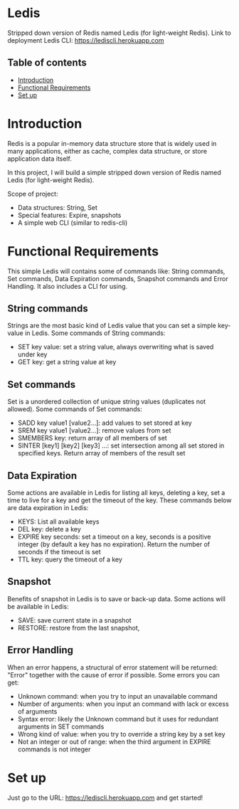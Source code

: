 # Ledis

Stripped down version of Redis named Ledis (for light-weight Redis).
Link to deployment Ledis CLI: https://lediscli.herokuapp.com

## Table of contents
* [Introduction](#Introduction)
* [Functional Requirements](#functional-requirements)
* [Set up](#set-up)

# Introduction
Redis is a popular in-memory data structure store that is widely used in many applications, either as cache, complex data structure, or store application data itself.

In this project, I will build a simple stripped down version of Redis named Ledis (for light-weight Redis).

Scope of project:
* Data structures: String, Set
* Special features: Expire, snapshots
* A simple web CLI (similar to redis-cli)

# Functional Requirements
This simple Ledis will contains some of commands like: String commands, Set commands, Data Expiration commands, Snapshot commands and Error Handling. It also includes a CLI for using.

## String commands
Strings are the most basic kind of Ledis value that you can set a simple key-value in Ledis. Some commands of String commands:

* SET key value: set a string value, always overwriting what is saved under key
* GET key: get a string value at key

## Set commands
Set is a unordered collection of unique string values (duplicates not allowed). Some commands of Set commands:

* SADD key value1 [value2...]: add values to set stored at key
* SREM key value1 [value2...]: remove values from set
* SMEMBERS key: return array of all members of set
* SINTER [key1] [key2] [key3] ...: set intersection among all set stored in specified keys. Return array of members of the result set

## Data Expiration
Some actions are available in Ledis for listing all keys, deleting a key, set a time to live for a key and get the timeout of the key. These commands below are data expiration in Ledis:

* KEYS: List all available keys
* DEL key: delete a key
* EXPIRE key seconds: set a timeout on a key, seconds is a positive integer (by default a key has no expiration). Return the number of seconds if the timeout is set
* TTL key: query the timeout of a key

## Snapshot
Benefits of snapshot in Ledis is to save or back-up data. Some actions will be available in Ledis:

* SAVE: save current state in a snapshot
* RESTORE: restore from the last snapshot,

## Error Handling
When an error happens, a structural of error statement will be returned: "Error" together with the cause of error if possible. Some errors you can get: 

* Unknown command: when you try to input an unavailable command
* Number of arguments: when you input an command with lack or excess of arguments
* Syntax error: likely the Unknown command but it uses for redundant arguments in SET commands
* Wrong kind of value: when you try to override a string key by a set key
* Not an integer or out of range: when the third argument in EXPIRE commands is not integer

# Set up
Just go to the URL: https://lediscli.herokuapp.com and get started!
